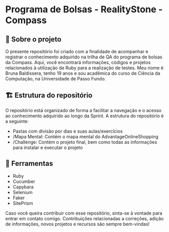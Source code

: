# Programa de Bolsas - RealityStone - Compass

## 🚀 Sobre o projeto

O presente repositório foi criado com a finalidade de acompanhar e registrar o conhecimento adquirido na trilha de QA do programa de bolsas da Compass. Aqui, você encontrará informações, códigos e projetos relacionados à utilização de Ruby para a realização de testes. Meu nome é Bruna Baldissera, tenho 19 anos e sou acadêmica do curso de Ciência da Computação, na Universidade de Passo Fundo.

## 🏗️ Estrutura do repositório 

O repositório está organizado de forma a facilitar a navegação e o acesso ao conhecimento adquirido ao longo da Sprint. A estrutura do repositório é a seguinte:

- Pastas com divisão por dias e suas aulas/exercícios
- /Mapa Mental: Contém o mapa mental do AdvantageOnlineShopping
- /Challenge: Contém o projeto final, bem como todas as informações para instalar e executar o projeto

## 🔧 Ferramentas

- Ruby
- Cucumber
- Capybara
- Selenium
- Faker
- SitePrism

Caso você queira contribuir com esse repositório, sinta-se à vontade para entrar em contato comigo. Contribuições relacionadas a correções, adição de informações, novos projetos e recursos são sempre bem-vindas!